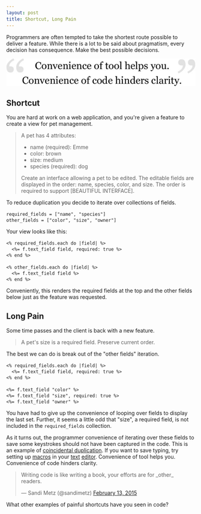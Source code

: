 ```yaml
---
layout: post
title: Shortcut, Long Pain
---
```


Programmers are often tempted to take the shortest route possible to deliver a
feature. While there is a lot to be said about pragmatism, every decision has
consequence. Make the best possible decisions.

![Convenience of code hinders clarity](/img/blog/2015/02/convenience-hinders-clarity.jpg)

## Shortcut

You are hard at work on a web application, and you're given a feature to create
a view for pet management.

> A pet has 4 attributes:
>
> * name (required): Emme
> * color: brown
> * size: medium
> * species (required): dog
>
> Create an interface allowing a pet to be edited. The editable fields are
> displayed in the order: name, species, color, and size. The order is
> required to support [BEAUTIFUL INTERFACE].

To reduce duplication you decide to iterate over collections of fields.

~~~
required_fields = ["name", "species"]
other_fields = ["color", "size", "owner"]
~~~

Your view looks like this:

~~~
<% required_fields.each do |field| %>
  <%= f.text_field field, required: true %>
<% end %>

<% other_fields.each do |field| %>
  <%= f.text_field field %>
<% end %>
~~~

Conveniently, this renders the required fields at the top and the other fields
below just as the feature was requested.

## Long Pain

Some time passes and the client is back with a new feature.

> A pet's size is a required field. Preserve current order.

The best we can do is break out of the "other fields" iteration.

~~~
<% required_fields.each do |field| %>
  <%= f.text_field field, required: true %>
<% end %>

<%= f.text_field "color" %>
<%= f.text_field "size", required: true %>
<%= f.text_field "owner" %>
~~~

You have had to give up the convenience of looping over fields to display
the last set. Further, it seems a little odd that "size", a required field, is
not included in the `required_fields` collection.

As it turns out, the programmer convenience of iterating over these fields to
save some keystrokes should not have been captured in the code. This is an
example of [coincidental duplication](coincidental-duplication). If you want
to save typing, try setting up [macros](emmet) in your [text](vim-macros)
[editor](sublime-macros). Convenience of tool helps you. Convenience of code
hinders clarity.

<blockquote class="twitter-tweet" lang="en"><p>Writing code is like writing a book, your efforts are for _other_ readers.</p>&mdash; Sandi Metz (@sandimetz) <a href="https://twitter.com/sandimetz/status/566273151315623938">February 13, 2015</a></blockquote>
<script async src="//platform.twitter.com/widgets.js" charset="utf-8"></script>

What other examples of painful shortcuts have you seen in code?

[coincidental-duplication]: http://www.rubytapas.com/episodes/89-Coincidental-Duplication
[emmet]: http://mattn.github.io/emmet-vim
[vim-macros]: http://vim.wikia.com/wiki/Macros
[sublime-macros]: http://sublimetext.info/docs/en/extensibility/macros.html
